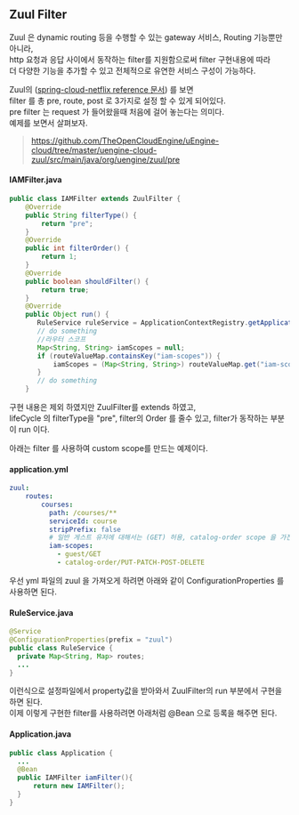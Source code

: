Zuul Filter
------
Zuul 은 dynamic routing 등을 수행할 수 있는 gateway 서비스, Routing 기능뿐만 아니라,  
http 요청과 응답 사이에서 동작하는 filter를 지원함으로써 filter 구현내용에 따라  
더 다양한 기능을 추가할 수 있고 전체적으로 유연한 서비스 구성이 가능하다.  

Zuul의 ([spring-cloud-netflix reference 문서](http://cloud.spring.io/spring-cloud-netflix/multi/multi__router_and_filter_zuul.html)) 를 보면  
filter 를 총 pre, route, post 로 3가지로 설정 할 수 있게 되어있다.  
pre filter 는 request 가 들어왔을때 처음에 걸어 놓는다는 의미다.  
예제를 보면서 살펴보자.  
> https://github.com/TheOpenCloudEngine/uEngine-cloud/tree/master/uengine-cloud-zuul/src/main/java/org/uengine/zuul/pre

#### IAMFilter.java
```java
public class IAMFilter extends ZuulFilter {
    @Override
    public String filterType() {
        return "pre";
    }
    @Override
    public int filterOrder() {
        return 1;
    }
    @Override
    public boolean shouldFilter() {
        return true;
    }
    @Override
    public Object run() {
       RuleService ruleService = ApplicationContextRegistry.getApplicationContext().getBean(RuleService.class);
       // do something
       //라우터 스코프
       Map<String, String> iamScopes = null;
       if (routeValueMap.containsKey("iam-scopes")) {
           iamScopes = (Map<String, String>) routeValueMap.get("iam-scopes");
       }
       // do something
    }
```
구현 내용은 제외 하였지만 ZuulFilter를 extends 하였고,  
lifeCycle 의 filterType을 "pre", filter의 Order 를 줄수 있고, filter가 동작하는 부분이 run 이다.  

아래는 filter 를 사용하여 custom scope를 만드는 예제이다.  
#### application.yml
```yml
zuul:
    routes:
        courses:
          path: /courses/**
          serviceId: course
          stripPrefix: false
          # 일반 게스트 유저에 대해서는 (GET) 허용, catalog-order scope 을 가진 유저인 경우 PUT, PATCH, POST, DELETE 허용
          iam-scopes:
            - guest/GET
            - catalog-order/PUT-PATCH-POST-DELETE
```

우선 yml 파일의 zuul 을 가져오게 하려면 아래와 같이 ConfigurationProperties 를 사용하면 된다.  
#### RuleService.java
```java
@Service
@ConfigurationProperties(prefix = "zuul")
public class RuleService {
  private Map<String, Map> routes;
  ...
}
```

이런식으로 설정파일에서 property값을 받아와서 ZuulFilter의 run 부분에서 구현을 하면 된다.  
이제 이렇게 구현한 filter를 사용하려면 아래처럼 @Bean 으로 등록을 해주면 된다.  

#### Application.java
```java
public class Application {
  ...
  @Bean
  public IAMFilter iamFilter(){
      return new IAMFilter();
  }
}
```